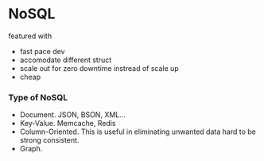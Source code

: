 # NoSQL

featured with 
- fast pace dev
- accomodate different struct
- scale out for zero downtime instread of scale up
- cheap


### Type of NoSQL
- Document. JSON, BSON, XML...
- Key-Value. Memcache, Redis
- Column-Oriented. This is useful in eliminating unwanted data hard to be strong consistent.
- Graph.